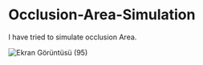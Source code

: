 # Occlusion-Area-Simulation
I have tried to simulate occlusion Area.


![Ekran Görüntüsü (95)](https://github.com/berenpolat/Occlusion-Area-Simulation/assets/118939273/c205463f-fec1-43df-9760-bfafe0c41b68)
